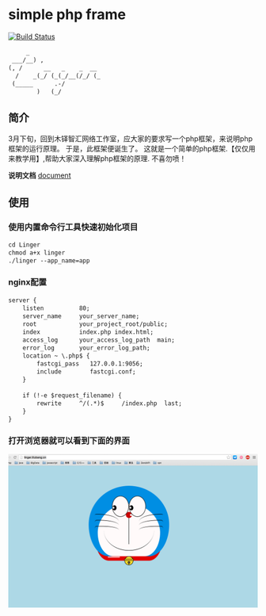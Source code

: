# simple php frame

[![Build Status](https://travis-ci.org/liubang/php_tiny_framework.svg?branch=master)](https://travis-ci.org/liubang/php_tiny_framework)

```
     _
 ___/__) ,
(, /      __   _    _  __
  /    _(_/ (_(_/__(/_/ (_
 (_____      .-/
        )   (_/
```

## 简介

3月下旬，回到木铎智汇网络工作室，应大家的要求写一个php框架，来说明php框架的运行原理。
于是，此框架便诞生了。
这就是一个简单的php框架.【仅仅用来教学用】,帮助大家深入理解php框架的原理.
不喜勿喷！

**说明文档** [document](doc/README.md)

## 使用

### 使用内置命令行工具快速初始化项目

```
cd Linger
chmod a+x linger
./linger --app_name=app

```

### nginx配置

```
server {
    listen          80;
    server_name     your_server_name;
    root            your_project_root/public;
    index           index.php index.html;
    access_log      your_access_log_path  main;
    error_log       your_error_log_path;
    location ~ \.php$ {
        fastcgi_pass   127.0.0.1:9056;
        include        fastcgi.conf;
    }

    if (!-e $request_filename) {
        rewrite     ^/(.*)$     /index.php	last;
    }
}

```

### 打开浏览器就可以看到下面的界面

![snapshot/1.png](snapshot/1.png)



